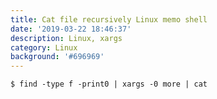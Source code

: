 ```yaml
---
title: Cat file recursively Linux memo shell
date: '2019-03-22 18:46:37'
description: Linux, xargs
category: Linux
background: '#696969'
---
```


```shell
$ find -type f -print0 | xargs -0 more | cat
```
